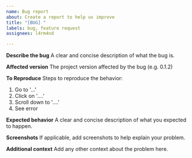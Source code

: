 ```yaml
---
name: Bug report
about: Create a report to help us improve
title: "[BUG] "
labels: bug, feature request
assignees: l4rm4nd

---
```


**Describe the bug**
A clear and concise description of what the bug is.

**Affected version**
The project version affected by the bug (e.g. 0.1.2)

**To Reproduce**
Steps to reproduce the behavior:
1. Go to '...'
2. Click on '....'
3. Scroll down to '....'
4. See error

**Expected behavior**
A clear and concise description of what you expected to happen.

**Screenshots**
If applicable, add screenshots to help explain your problem.

**Additional context**
Add any other context about the problem here.
